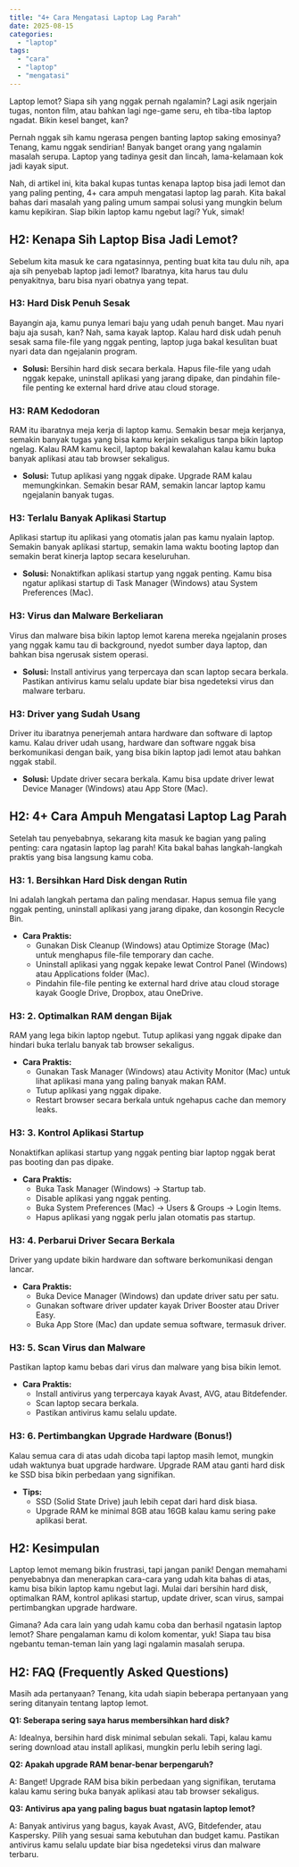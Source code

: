 ```yaml
---
title: "4+ Cara Mengatasi Laptop Lag Parah"
date: 2025-08-15
categories: 
  - "laptop"
tags: 
  - "cara"
  - "laptop"
  - "mengatasi"
---
```


Laptop lemot? Siapa sih yang nggak pernah ngalamin? Lagi asik ngerjain tugas, nonton film, atau bahkan lagi nge-game seru, eh tiba-tiba laptop ngadat. Bikin kesel banget, kan?

Pernah nggak sih kamu ngerasa pengen banting laptop saking emosinya? Tenang, kamu nggak sendirian! Banyak banget orang yang ngalamin masalah serupa. Laptop yang tadinya gesit dan lincah, lama-kelamaan kok jadi kayak siput.

Nah, di artikel ini, kita bakal kupas tuntas kenapa laptop bisa jadi lemot dan yang paling penting, 4+ cara ampuh mengatasi laptop lag parah. Kita bakal bahas dari masalah yang paling umum sampai solusi yang mungkin belum kamu kepikiran. Siap bikin laptop kamu ngebut lagi? Yuk, simak!

## H2: Kenapa Sih Laptop Bisa Jadi Lemot?

Sebelum kita masuk ke cara ngatasinnya, penting buat kita tau dulu nih, apa aja sih penyebab laptop jadi lemot? Ibaratnya, kita harus tau dulu penyakitnya, baru bisa nyari obatnya yang tepat.

### H3: Hard Disk Penuh Sesak

Bayangin aja, kamu punya lemari baju yang udah penuh banget. Mau nyari baju aja susah, kan? Nah, sama kayak laptop. Kalau hard disk udah penuh sesak sama file-file yang nggak penting, laptop juga bakal kesulitan buat nyari data dan ngejalanin program.

- **Solusi:** Bersihin hard disk secara berkala. Hapus file-file yang udah nggak kepake, uninstall aplikasi yang jarang dipake, dan pindahin file-file penting ke external hard drive atau cloud storage.

### H3: RAM Kedodoran

RAM itu ibaratnya meja kerja di laptop kamu. Semakin besar meja kerjanya, semakin banyak tugas yang bisa kamu kerjain sekaligus tanpa bikin laptop ngelag. Kalau RAM kamu kecil, laptop bakal kewalahan kalau kamu buka banyak aplikasi atau tab browser sekaligus.

- **Solusi:** Tutup aplikasi yang nggak dipake. Upgrade RAM kalau memungkinkan. Semakin besar RAM, semakin lancar laptop kamu ngejalanin banyak tugas.

### H3: Terlalu Banyak Aplikasi Startup

Aplikasi startup itu aplikasi yang otomatis jalan pas kamu nyalain laptop. Semakin banyak aplikasi startup, semakin lama waktu booting laptop dan semakin berat kinerja laptop secara keseluruhan.

- **Solusi:** Nonaktifkan aplikasi startup yang nggak penting. Kamu bisa ngatur aplikasi startup di Task Manager (Windows) atau System Preferences (Mac).

### H3: Virus dan Malware Berkeliaran

Virus dan malware bisa bikin laptop lemot karena mereka ngejalanin proses yang nggak kamu tau di background, nyedot sumber daya laptop, dan bahkan bisa ngerusak sistem operasi.

- **Solusi:** Install antivirus yang terpercaya dan scan laptop secara berkala. Pastikan antivirus kamu selalu update biar bisa ngedeteksi virus dan malware terbaru.

### H3: Driver yang Sudah Usang

Driver itu ibaratnya penerjemah antara hardware dan software di laptop kamu. Kalau driver udah usang, hardware dan software nggak bisa berkomunikasi dengan baik, yang bisa bikin laptop jadi lemot atau bahkan nggak stabil.

- **Solusi:** Update driver secara berkala. Kamu bisa update driver lewat Device Manager (Windows) atau App Store (Mac).

## H2: 4+ Cara Ampuh Mengatasi Laptop Lag Parah

Setelah tau penyebabnya, sekarang kita masuk ke bagian yang paling penting: cara ngatasin laptop lag parah! Kita bakal bahas langkah-langkah praktis yang bisa langsung kamu coba.

### H3: 1. Bersihkan Hard Disk dengan Rutin

Ini adalah langkah pertama dan paling mendasar. Hapus semua file yang nggak penting, uninstall aplikasi yang jarang dipake, dan kosongin Recycle Bin.

- **Cara Praktis:**
    - Gunakan Disk Cleanup (Windows) atau Optimize Storage (Mac) untuk menghapus file-file temporary dan cache.
    - Uninstall aplikasi yang nggak kepake lewat Control Panel (Windows) atau Applications folder (Mac).
    - Pindahin file-file penting ke external hard drive atau cloud storage kayak Google Drive, Dropbox, atau OneDrive.

### H3: 2. Optimalkan RAM dengan Bijak

RAM yang lega bikin laptop ngebut. Tutup aplikasi yang nggak dipake dan hindari buka terlalu banyak tab browser sekaligus.

- **Cara Praktis:**
    - Gunakan Task Manager (Windows) atau Activity Monitor (Mac) untuk lihat aplikasi mana yang paling banyak makan RAM.
    - Tutup aplikasi yang nggak dipake.
    - Restart browser secara berkala untuk ngehapus cache dan memory leaks.

### H3: 3. Kontrol Aplikasi Startup

Nonaktifkan aplikasi startup yang nggak penting biar laptop nggak berat pas booting dan pas dipake.

- **Cara Praktis:**
    - Buka Task Manager (Windows) -> Startup tab.
    - Disable aplikasi yang nggak penting.
    - Buka System Preferences (Mac) -> Users & Groups -> Login Items.
    - Hapus aplikasi yang nggak perlu jalan otomatis pas startup.

### H3: 4. Perbarui Driver Secara Berkala

Driver yang update bikin hardware dan software berkomunikasi dengan lancar.

- **Cara Praktis:**
    - Buka Device Manager (Windows) dan update driver satu per satu.
    - Gunakan software driver updater kayak Driver Booster atau Driver Easy.
    - Buka App Store (Mac) dan update semua software, termasuk driver.

### H3: 5. Scan Virus dan Malware

Pastikan laptop kamu bebas dari virus dan malware yang bisa bikin lemot.

- **Cara Praktis:**
    - Install antivirus yang terpercaya kayak Avast, AVG, atau Bitdefender.
    - Scan laptop secara berkala.
    - Pastikan antivirus kamu selalu update.

### H3: 6. Pertimbangkan Upgrade Hardware (Bonus!)

Kalau semua cara di atas udah dicoba tapi laptop masih lemot, mungkin udah waktunya buat upgrade hardware. Upgrade RAM atau ganti hard disk ke SSD bisa bikin perbedaan yang signifikan.

- **Tips:**
    - SSD (Solid State Drive) jauh lebih cepat dari hard disk biasa.
    - Upgrade RAM ke minimal 8GB atau 16GB kalau kamu sering pake aplikasi berat.

## H2: Kesimpulan

Laptop lemot memang bikin frustrasi, tapi jangan panik! Dengan memahami penyebabnya dan menerapkan cara-cara yang udah kita bahas di atas, kamu bisa bikin laptop kamu ngebut lagi. Mulai dari bersihin hard disk, optimalkan RAM, kontrol aplikasi startup, update driver, scan virus, sampai pertimbangkan upgrade hardware.

Gimana? Ada cara lain yang udah kamu coba dan berhasil ngatasin laptop lemot? Share pengalaman kamu di kolom komentar, yuk! Siapa tau bisa ngebantu teman-teman lain yang lagi ngalamin masalah serupa.

## H2: FAQ (Frequently Asked Questions)

Masih ada pertanyaan? Tenang, kita udah siapin beberapa pertanyaan yang sering ditanyain tentang laptop lemot.

**Q1: Seberapa sering saya harus membersihkan hard disk?**

A: Idealnya, bersihin hard disk minimal sebulan sekali. Tapi, kalau kamu sering download atau install aplikasi, mungkin perlu lebih sering lagi.

**Q2: Apakah upgrade RAM benar-benar berpengaruh?**

A: Banget! Upgrade RAM bisa bikin perbedaan yang signifikan, terutama kalau kamu sering buka banyak aplikasi atau tab browser sekaligus.

**Q3: Antivirus apa yang paling bagus buat ngatasin laptop lemot?**

A: Banyak antivirus yang bagus, kayak Avast, AVG, Bitdefender, atau Kaspersky. Pilih yang sesuai sama kebutuhan dan budget kamu. Pastikan antivirus kamu selalu update biar bisa ngedeteksi virus dan malware terbaru.
